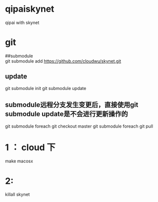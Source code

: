 # qipaiskynet
qipai   with  skynet




# git 

##submodule  
git submodule add https://github.com/cloudwu/skynet.git
## update 
git submodule init 
git submodule update
## submodule远程分支发生变更后，直接使用git submodule update是不会进行更新操作的
git submodule foreach git checkout master 
git submodule foreach git pull





# 1 ： cloud 下 
make   macosx 

# 2: 
killall skynet

